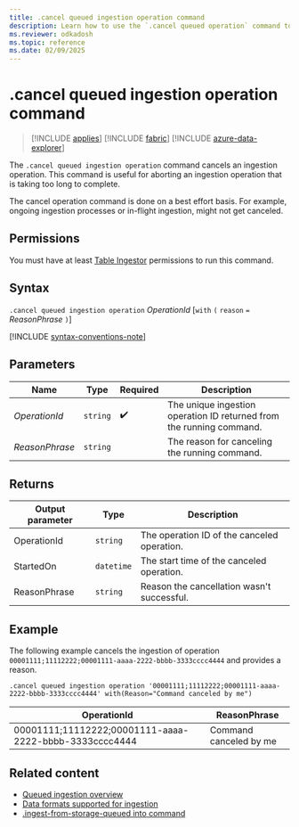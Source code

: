 ```yaml
---
title: .cancel queued ingestion operation command
description: Learn how to use the `.cancel queued operation` command to cancel a long-running operation.
ms.reviewer: odkadosh
ms.topic: reference
ms.date: 02/09/2025
---
```

# .cancel queued ingestion operation command

> [!INCLUDE [applies](../../includes/applies-to-version/applies.md)] [!INCLUDE [fabric](../../includes/applies-to-version/fabric.md)] [!INCLUDE [azure-data-explorer](../../includes/applies-to-version/azure-data-explorer.md)]

The `.cancel queued ingestion operation` command cancels an ingestion operation. This command is useful for aborting an ingestion operation that is taking too long to complete.

The cancel operation command is done on a best effort basis. For example, ongoing ingestion processes or in-flight ingestion, might not get canceled.

## Permissions

You must have at least [Table Ingestor](../../access-control/role-based-access-control.md) permissions to run this command.

## Syntax

`.cancel queued ingestion operation` *OperationId* [`with` `(` `reason` `=` *ReasonPhrase* `)`]

[!INCLUDE [syntax-conventions-note](../../includes/syntax-conventions-note.md)]

## Parameters

| Name | Type | Required | Description |
|--|--|--|--|
| *OperationId* | `string` |  :heavy_check_mark: | The unique ingestion operation ID returned from the running command.|
| *ReasonPhrase* | `string` | | The reason for canceling the running command.|

## Returns

|Output parameter |Type |Description|
|---|---|---|
|OperationId | `string` | The operation ID of the canceled operation.|
|StartedOn | `datetime` | The start time of the canceled operation. |
|ReasonPhrase | `string` | Reason the cancellation wasn't successful. |

## Example

The following example cancels the ingestion of operation `00001111;11112222;00001111-aaaa-2222-bbbb-3333cccc4444` and provides a reason.

```Kusto
.cancel queued ingestion operation '00001111;11112222;00001111-aaaa-2222-bbbb-3333cccc4444' with(Reason="Command canceled by me")
```

|OperationId|ReasonPhrase|
|---|---|
|00001111;11112222;00001111-aaaa-2222-bbbb-3333cccc4444|Command canceled by me|

## Related content

* [Queued ingestion overview](queued-ingestion-overview.md)
* [Data formats supported for ingestion](../../ingestion-supported-formats.md)
* [.ingest-from-storage-queued into command](ingest-from-storage-queued.md)
